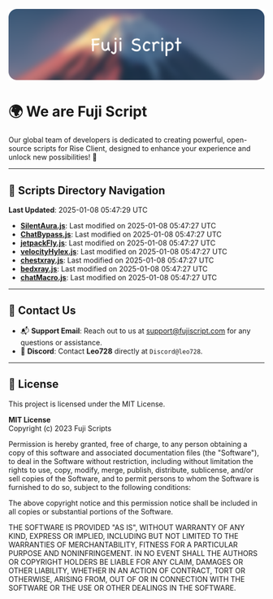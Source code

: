 ![Banner](.github/b.webp)

# 🌍 **We are Fuji Script**

Our global team of developers is dedicated to creating powerful, open-source scripts for Rise Client, designed to enhance your experience and unlock new possibilities! 🌟

---
<!-- SCRIPTS_NAVIGATION_START -->
## 📂 **Scripts Directory Navigation**

**Last Updated**: 2025-01-08 05:47:29 UTC

- **[SilentAura.js](scripts/SilentAura.js)**: Last modified on 2025-01-08 05:47:27 UTC
- **[ChatBypass.js](scripts/ChatBypass.js)**: Last modified on 2025-01-08 05:47:27 UTC
- **[jetpackFly.js](scripts/jetpackFly.js)**: Last modified on 2025-01-08 05:47:27 UTC
- **[velocityHylex.js](scripts/velocityHylex.js)**: Last modified on 2025-01-08 05:47:27 UTC
- **[chestxray.js](scripts/chestxray.js)**: Last modified on 2025-01-08 05:47:27 UTC
- **[bedxray.js](scripts/bedxray.js)**: Last modified on 2025-01-08 05:47:27 UTC
- **[chatMacro.js](scripts/chatMacro.js)**: Last modified on 2025-01-08 05:47:27 UTC

<!-- SCRIPTS_NAVIGATION_END -->

---

## 💬 **Contact Us**  
- 📬 **Support Email**: Reach out to us at [support@fujiscript.com](mailto:support@fujiscript.com) for any questions or assistance.  
- 💬 **Discord**: Contact **Leo728** directly at `Discord@leo728`.

---

## 📜 **License**

This project is licensed under the MIT License.  

**MIT License**  
Copyright (c) 2023 Fuji Scripts  

Permission is hereby granted, free of charge, to any person obtaining a copy of this software and associated documentation files (the "Software"), to deal in the Software without restriction, including without limitation the rights to use, copy, modify, merge, publish, distribute, sublicense, and/or sell copies of the Software, and to permit persons to whom the Software is furnished to do so, subject to the following conditions:  

The above copyright notice and this permission notice shall be included in all copies or substantial portions of the Software.  

THE SOFTWARE IS PROVIDED "AS IS", WITHOUT WARRANTY OF ANY KIND, EXPRESS OR IMPLIED, INCLUDING BUT NOT LIMITED TO THE WARRANTIES OF MERCHANTABILITY, FITNESS FOR A PARTICULAR PURPOSE AND NONINFRINGEMENT. IN NO EVENT SHALL THE AUTHORS OR COPYRIGHT HOLDERS BE LIABLE FOR ANY CLAIM, DAMAGES OR OTHER LIABILITY, WHETHER IN AN ACTION OF CONTRACT, TORT OR OTHERWISE, ARISING FROM, OUT OF OR IN CONNECTION WITH THE SOFTWARE OR THE USE OR OTHER DEALINGS IN THE SOFTWARE.  
